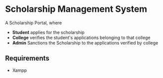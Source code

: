 # Scholarship Management System

A Scholarship Portal, where

- **Student** applies for the scholarship
- **College** verifies the student's applications belonging to that college
- **Admin** Sanctions the Scholarship to the applications verified by college

## Requirements

- Xampp
